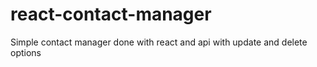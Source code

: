 # react-contact-manager
Simple contact manager done with react and api with update and delete options
